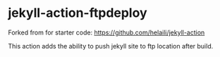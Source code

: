 # jekyll-action-ftpdeploy

Forked from for starter code:
https://github.com/helaili/jekyll-action

This action adds the ability to push jekyll site to ftp location after build.
